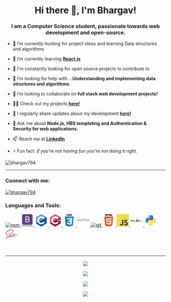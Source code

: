    <h1 align="center">Hi there 👋, I'm Bhargav!</h1>
<h3 align="center">I am a Computer Science student, passionate towards web development and open-source.</h3>


- 🤝 I’m currently hunting for project ideas and learning Data structures and algorithms 

- 🌱 I’m currently learning **[React.js](https://reactjs.org/)**

- 👻 I'm constantly looking for open source projects to contribute to

- 🤔 I’m looking for help with ...**Understanding and implementing data structures and algorithms.**

- 👯 I’m looking to collaborate on **full stack web development projects!**

- 👨‍💻 Check out my projects **[here!](https://github.com/bhargav794?tab=repositories)**

- 📝 I regularly  share updates about my development **[here!](https://www.linkedin.com/in/bhargava-avinash-kothapalli-b538681b4/)**

- 💬 Ask me about **Node.js, HBS templating and Authentication & Security for web applications.**

- 📫 Reach me at **[LinkedIn](https://www.linkedin.com/in/sajalgupta20/)**

- ⚡ Fun fact: *if you're not having fun you're not doing it right.*

<p align="left"> <img src="https://komarev.com/ghpvc/?username=bhargav794&label=Profile%20views&color=0e75b6&style=flat-square" alt="bhargav794" width="150px"> </p>
<hr>
<h3 align="left">Connect with me:</h3>
<p align="left">
<a href="https://www.linkedin.com/in/bhargava-avinash-kothapalli-b538681b4/" target="blank"><img align="center" src="https://raw.githubusercontent.com/rahuldkjain/github-profile-readme-generator/master/src/images/icons/Social/linked-in-alt.svg" alt="bhargav794" height="30" width="40" /></a>
</p>
<h3 align="left">Languages and Tools:</h3>
<p align="left"> <a href="https://https://www.npmjs.com/" target="_blank"> <img src="https://cdn.worldvectorlogo.com/logos/npm-square-red-1.svg" alt="npm" width="40" height="40"/><a href="https://getbootstrap.com" target="_blank"> <img src="https://raw.githubusercontent.com/devicons/devicon/master/icons/bootstrap/bootstrap-plain-wordmark.svg" alt="bootstrap" width="40" height="40"/> </a> <a href="https://www.cprogramming.com/" target="_blank"> <img src="https://raw.githubusercontent.com/devicons/devicon/master/icons/c/c-original.svg" alt="c" width="40" height="40"/> </a> <a href="https://www.w3schools.com/cpp/" target="_blank"> <img src="https://raw.githubusercontent.com/devicons/devicon/master/icons/cplusplus/cplusplus-original.svg" alt="cplusplus" width="40" height="40"/> </a> <a href="https://www.w3schools.com/css/" target="_blank"> <img src="https://raw.githubusercontent.com/devicons/devicon/master/icons/css3/css3-original-wordmark.svg" alt="css3" width="40" height="40"/> </a> <a href="https://expressjs.com" target="_blank"> <img src="https://raw.githubusercontent.com/devicons/devicon/master/icons/express/express-original-wordmark.svg" alt="express" width="40" height="40"/> </a> <a href="https://git-scm.com/" target="_blank"> <img src="https://www.vectorlogo.zone/logos/git-scm/git-scm-icon.svg" alt="git" width="40" height="40"/> </a> <a href="https://www.w3.org/html/" target="_blank"> <img src="https://raw.githubusercontent.com/devicons/devicon/master/icons/html5/html5-original-wordmark.svg" alt="html5" width="40" height="40"/> </a> </a> <a href="https://developer.mozilla.org/en-US/docs/Web/JavaScript" target="_blank"> <img src="https://raw.githubusercontent.com/devicons/devicon/master/icons/javascript/javascript-original.svg" alt="javascript" width="40" height="40"/> </a> <a href="https://nodejs.org" target="_blank"> <img src="https://raw.githubusercontent.com/devicons/devicon/master/icons/nodejs/nodejs-original-wordmark.svg" alt="nodejs" width="40" height="40"/> </a>   <a href="https://www.python.org" target="_blank"> <img src="https://raw.githubusercontent.com/devicons/devicon/master/icons/python/python-original.svg" alt="python" width="40" height="40"/> </a> <a href="https://sass-lang.com" target="_blank"> <img src="https://raw.githubusercontent.com/devicons/devicon/master/icons/sass/sass-original.svg" alt="sass" width="40" height="40"/> </a> </p>
<br>
<hr>
<p align = "center">
     <img src = "https://github-readme-stats.vercel.app/api/top-langs/?username=bhargav794&theme=tokyonight" align = "center">
</p>
<p align = "center">
   <img src = "https://github-readme-stats.vercel.app/api?username=bhargav794&theme=tokyonight&show_icons=true&hide=stars" align = "center">
</p>
<p align = "center">
     <img src = "https://github-readme-streak-stats.herokuapp.com?user=bhargav794&theme=tokyonight&ring=DD2727&fire=DD2727&currStreakNum=6695E6" align = "center">
 </p>
<p align = "center">
  <img src = "https://activity-graph.herokuapp.com/graph?username=bhargav794&theme=react-dark" align = "center">
</p>
